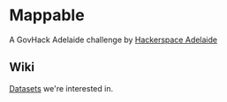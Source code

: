 # Mappable
A GovHack Adelaide challenge by [Hackerspace Adelaide](http://hackerspace-adelaide.org.au)

## Wiki
[Datasets](https://github.com/sighmon/mappable/wiki/Datasets) we're interested in.